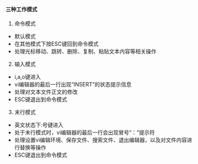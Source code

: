 #### 三种工作模式
1. 命令模式
  - 默认模式
  - 在其他模式下按ESC键回到命令模式
  - 处理光标移动、跳转、删除、复制、粘贴文本内容等相关操作
2. 输入模式
  - i,a,o键进入
  - vi编辑器的最后一行出现“INSERT”的状态提示信息
  - 处理对文本文件正文的修改
  - ESC键退出到命令模式
3. 末行模式
  - 英文状态下:号键进入
  - 处于末行模式时，vi编辑器的最后一行会出现冒号“：”提示符
  - 处理设置vi编辑环境、保存文件、搜索文件、退出编辑器，以及对文件内容进行替换等操作
  - ESC键退出到命令模式
